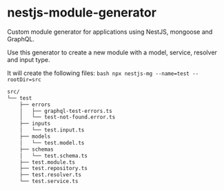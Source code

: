 # nestjs-module-generator

Custom module generator for applications using NestJS, mongoose and GraphQL.

Use this generator to create a new module with a model, service, resolver and input type.

It will create the following files:
```bash npx nestjs-mg --name=test --rootDir=src```
```bash
src/
└── test
    ├── errors
    │   ├── graphql-test-errors.ts
    │   └── test-not-found.error.ts
    ├── inputs
    │   └── test.input.ts
    ├── models
    │   └── test.model.ts
    ├── schemas
    │   └── test.schema.ts
    ├── test.module.ts
    ├── test.repository.ts
    ├── test.resolver.ts
    └── test.service.ts
```
